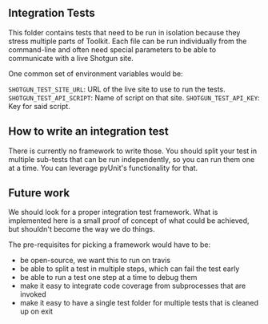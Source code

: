 Integration Tests
-----------------

This folder contains tests that need to be run in isolation because they stress
multiple parts of Toolkit. Each file can be run individually from the command-line
and often need special parameters to be able to communicate with a live Shotgun
site.

One common set of environment variables would be:

``SHOTGUN_TEST_SITE_URL``: URL of the live site to use to run the tests.
``SHOTGUN_TEST_API_SCRIPT``: Name of script on that site.
``SHOTGUN_TEST_API_KEY``: Key for said script.

How to write an integration test
--------------------------------

There is currently no framework to write those. You should split your test
in multiple sub-tests that can be run independently, so you can run them one at
a time. You can leverage pyUnit's functionality for that.

Future work
-----------

We should look for a proper integration test framework. What is implemented here
is a small proof of concept of what could be achieved, but shouldn't become
the way we do things.

The pre-requisites for picking a framework would have to be:

- be open-source, we want this to run on travis
- be able to split a test in multiple steps, which can fail the test early
- be able to run a test one step at a time to debug them
- make it easy to integrate code coverage from subprocesses that are invoked
- make it easy to have a single test folder for multiple tests that is cleaned up on exit